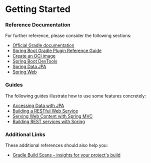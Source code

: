 # Getting Started

### Reference Documentation
For further reference, please consider the following sections:

* [Official Gradle documentation](https://docs.gradle.org)
* [Spring Boot Gradle Plugin Reference Guide](https://docs.spring.io/spring-boot/docs/2.5.0/gradle-plugin/reference/html/)
* [Create an OCI image](https://docs.spring.io/spring-boot/docs/2.5.0/gradle-plugin/reference/html/#build-image)
* [Spring Boot DevTools](https://docs.spring.io/spring-boot/docs/2.5.0/reference/htmlsingle/#using-boot-devtools)
* [Spring Data JPA](https://docs.spring.io/spring-boot/docs/2.5.0/reference/htmlsingle/#boot-features-jpa-and-spring-data)
* [Spring Web](https://docs.spring.io/spring-boot/docs/2.5.0/reference/htmlsingle/#boot-features-developing-web-applications)

### Guides
The following guides illustrate how to use some features concretely:

* [Accessing Data with JPA](https://spring.io/guides/gs/accessing-data-jpa/)
* [Building a RESTful Web Service](https://spring.io/guides/gs/rest-service/)
* [Serving Web Content with Spring MVC](https://spring.io/guides/gs/serving-web-content/)
* [Building REST services with Spring](https://spring.io/guides/tutorials/bookmarks/)

### Additional Links
These additional references should also help you:

* [Gradle Build Scans – insights for your project's build](https://scans.gradle.com#gradle)

